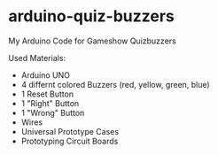 # arduino-quiz-buzzers
My Arduino Code for Gameshow Quizbuzzers

Used Materials:
- Arduino UNO
- 4 differnt colored Buzzers (red, yellow, green, blue)
- 1 Reset Button
- 1 "Right" Button
- 1 "Wrong" Button
- Wires
- Universal Prototype Cases
- Prototyping Circuit Boards
